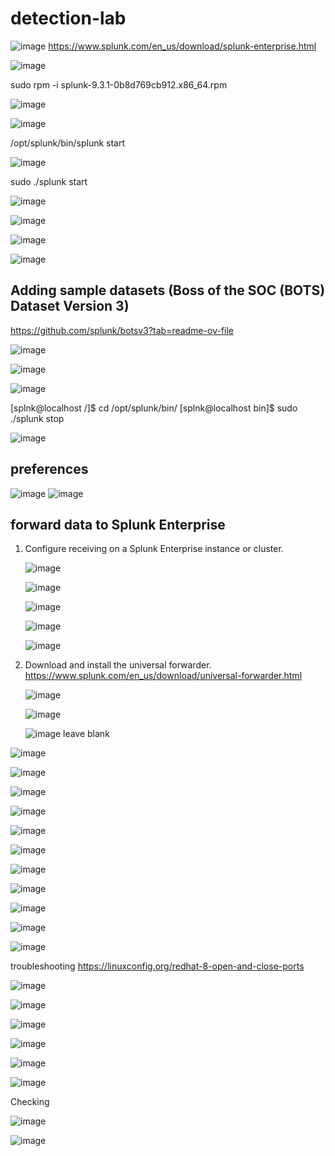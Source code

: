 # detection-lab


![image](https://github.com/user-attachments/assets/90f7b1da-2e75-4353-99be-395348690183)
https://www.splunk.com/en_us/download/splunk-enterprise.html

![image](https://github.com/user-attachments/assets/39bee0b9-d9c8-4a71-9852-68e88e3aec71)

sudo rpm -i splunk-9.3.1-0b8d769cb912.x86_64.rpm 


![image](https://github.com/user-attachments/assets/1e04c571-374c-4750-a0a3-426c83e367ba)


![image](https://github.com/user-attachments/assets/3874e8be-a467-4949-a565-a038f86a058b)

/opt/splunk/bin/splunk start



![image](https://github.com/user-attachments/assets/731e6b69-5931-4649-a47a-b7aa7d1f3bbb)

sudo ./splunk start



![image](https://github.com/user-attachments/assets/0bb6c492-5cc8-4dcf-8129-80eaee098c7e)


![image](https://github.com/user-attachments/assets/0e30da16-0e39-47ab-bec8-42da4b25b1e8)


![image](https://github.com/user-attachments/assets/168e5521-0831-4c08-bd95-3fbbafe8306a)


![image](https://github.com/user-attachments/assets/9cd73fa8-dca5-4a73-865a-7e068b52eb4e)

## Adding sample datasets (Boss of the SOC (BOTS) Dataset Version 3)

https://github.com/splunk/botsv3?tab=readme-ov-file


![image](https://github.com/user-attachments/assets/83fd0539-0c01-4398-99bc-6ff32c08db71)


![image](https://github.com/user-attachments/assets/c98147eb-95ef-4347-bb10-cd3286c3b84f)


![image](https://github.com/user-attachments/assets/896c5f04-72e3-442e-bef3-a2badf6df304)

[splnk@localhost /]$ cd /opt/splunk/bin/
[splnk@localhost bin]$ sudo ./splunk stop



![image](https://github.com/user-attachments/assets/fcd56231-c696-42ec-acab-285a100183b3)

## preferences

![image](https://github.com/user-attachments/assets/6ac30c87-01bd-4ec9-9057-50488b110f03)
![image](https://github.com/user-attachments/assets/02ae534d-7556-4515-ab88-7397fdde83d5)


## forward data to Splunk Enterprise

1. Configure receiving on a Splunk Enterprise instance or cluster.

   ![image](https://github.com/user-attachments/assets/07675823-6b00-4c08-b1cc-316a9a8c7404)

   ![image](https://github.com/user-attachments/assets/f0f87301-2ab5-42b4-8fac-c3c92df74062)

   ![image](https://github.com/user-attachments/assets/2d8d9f05-5506-4b9b-9d7d-56a52028df17)

   ![image](https://github.com/user-attachments/assets/9df6980e-cb34-4a6b-bf8c-6dc23ad66130)

   ![image](https://github.com/user-attachments/assets/72d79660-38a6-418c-a412-c1284e9ba6eb)

2. Download and install the universal forwarder.
   https://www.splunk.com/en_us/download/universal-forwarder.html

   ![image](https://github.com/user-attachments/assets/ab34ae05-b34d-4039-a2d7-7ac75b4023aa)

   ![image](https://github.com/user-attachments/assets/248a3e1d-0657-47e2-88a8-eac64b7da402)

   ![image](https://github.com/user-attachments/assets/50729973-a174-4131-90f9-b8d9cb54389f)
  leave blank

![image](https://github.com/user-attachments/assets/7dbdab06-a243-44a4-8182-01d9425cff1d)

![image](https://github.com/user-attachments/assets/68bdfb1f-aac7-4671-a68b-90fd7640244b)

![image](https://github.com/user-attachments/assets/ad2b4c1f-141a-4a3d-8e5e-b14ed2b889f4)

![image](https://github.com/user-attachments/assets/1482f896-df20-4735-8ec5-65a4ca8ea221)

![image](https://github.com/user-attachments/assets/e8c02a0a-3d61-4dfd-ac57-693a8b73a482)

![image](https://github.com/user-attachments/assets/e460abdd-48eb-4677-b082-197203d4849e)

![image](https://github.com/user-attachments/assets/267f9a39-0596-4b50-94e6-316c0d2f799a)

![image](https://github.com/user-attachments/assets/c4b2c327-5cdf-417d-a815-0bc816ef4541)

![image](https://github.com/user-attachments/assets/806357fb-2810-4f8d-aca9-0fb7bf335b13)

![image](https://github.com/user-attachments/assets/fcccd392-3ddb-4043-9462-bfcbd75b0837)

![image](https://github.com/user-attachments/assets/1b670f21-3043-4451-8615-128d2781aa8e)

troubleshooting
https://linuxconfig.org/redhat-8-open-and-close-ports

![image](https://github.com/user-attachments/assets/e403a40d-5897-4165-8c9d-24b428a4db0c)

![image](https://github.com/user-attachments/assets/7c44b144-7785-43eb-b06e-34bd7a837f2d)

![image](https://github.com/user-attachments/assets/e66e38c7-6b02-4894-b858-81cde6eee5cb)

![image](https://github.com/user-attachments/assets/d5d9f8d0-5993-4ec8-9281-28d976ea00f3)

![image](https://github.com/user-attachments/assets/44ca56de-c891-4fe0-a8fc-dc402c5f6e28)

![image](https://github.com/user-attachments/assets/a62854c1-bbbe-48d7-b0a4-f80e76fba628)


Checking

![image](https://github.com/user-attachments/assets/35a9151f-78f7-47d8-a741-2986f6b89a28)

![image](https://github.com/user-attachments/assets/d9297899-575b-48fa-b080-2d16dc3424f7)


